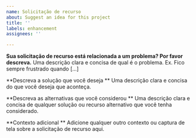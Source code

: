 ```yaml
---
name: Solicitação de recurso
about: Suggest an idea for this project
title: ''
labels: enhancement
assignees: ''

---
```


**Sua solicitação de recurso está relacionada a um problema? Por favor descreva.**
Uma descrição clara e concisa de qual é o problema. Ex. Fico sempre frustrado quando [...]

**Descreva a solução que você deseja **
Uma descrição clara e concisa do que você deseja que aconteça.

**Descreva as alternativas que você considerou **
Uma descrição clara e concisa de qualquer solução ou recurso alternativo que você tenha considerado.

**Contexto adicional **
Adicione qualquer outro contexto ou captura de tela sobre a solicitação de recurso aqui.
